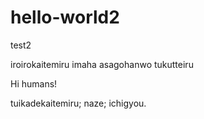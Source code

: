 # hello-world2
test2

iroirokaitemiru
imaha
asagohanwo
tukutteiru

Hi humans!

tuikadekaitemiru;
naze;
ichigyou.
